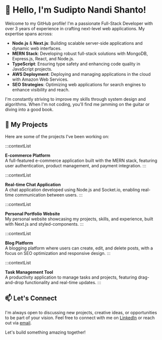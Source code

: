 # 👋 Hello, I'm Sudipto Nandi Shanto!

Welcome to my GitHub profile! I'm a passionate Full-Stack Developer with over 3 years of experience in crafting next-level web applications. My expertise spans across:

- **Node.js** & **Next.js**: Building scalable server-side applications and dynamic web interfaces.
- **MERN Stack**: Developing robust full-stack solutions with MongoDB, Express.js, React, and Node.js.
- **TypeScript**: Ensuring type safety and enhancing code quality in JavaScript projects.
- **AWS Deployment**: Deploying and managing applications in the cloud with Amazon Web Services.
- **SEO Strategies**: Optimizing web applications for search engines to enhance visibility and reach.

I'm constantly striving to improve my skills through system design and algorithms. When I'm not coding, you'll find me jamming on the guitar or diving into a good book.

## 🚀 My Projects

Here are some of the projects I've been working on:

:::contextList

**E-commerce Platform**  
A full-featured e-commerce application built with the MERN stack, featuring user authentication, product management, and payment integration.
:::

:::contextList

**Real-time Chat Application**  
A chat application developed using Node.js and Socket.io, enabling real-time communication between users.
:::

:::contextList

**Personal Portfolio Website**  
My personal website showcasing my projects, skills, and experience, built with Next.js and styled-components.
:::

:::contextList

**Blog Platform**  
A blogging platform where users can create, edit, and delete posts, with a focus on SEO optimization and responsive design.
:::

:::contextList

**Task Management Tool**  
A productivity application to manage tasks and projects, featuring drag-and-drop functionality and real-time updates.
:::

## 📫 Let's Connect

I'm always open to discussing new projects, creative ideas, or opportunities to be part of your vision. Feel free to connect with me on [LinkedIn](https://www.linkedin.com/in/sudiptoshanto0241/) or reach out via [email](mailto:sudipto@example.com).

Let's build something amazing together!
``` 
